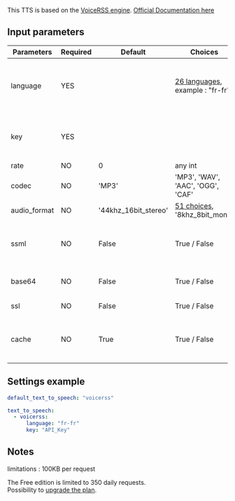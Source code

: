 This TTS is based on the [VoiceRSS engine](http://www.voicerss.org/). [Official Documentation here](http://www.voicerss.org/api/documentation.aspx)

## Input parameters

| Parameters   | Required | Default              | Choices                                                                           | Comment                                         |
| ------------ | -------- | -------------------- | --------------------------------------------------------------------------------- | ----------------------------------------------- |
| language     | YES      |                      | [26 languages](http://www.voicerss.org/api/documentation.aspx), example : "fr-fr" | Languages are identified by the LCID string     |
| key          | YES      |                      |                                                                                   | Register in the official website to get API key |
| rate         | NO       | 0                    | any int                                                                           | Audio Rate                                      |
| codec        | NO       | 'MP3'                | 'MP3', 'WAV', 'AAC', 'OGG', 'CAF'                                                 | Audio Codecs                                    |
| audio_format | NO       | '44khz_16bit_stereo' | [51 choices](http://www.voicerss.org/api/documentation.aspx), '8khz_8bit_mono'    | Audio formats                                   |
| ssml         | NO       | False                | True / False                                                                      | True if you want ssml (only upgraded plans)     |
| base64       | NO       | False                | True / False                                                                      | True if you want base64                         |
| ssl          | NO       | False                | True / False                                                                      | True if you want ssl                            |
| cache        | NO       | True                 | True / False                                                                      | True if you want to use the cache with this TTS |

## Settings example

```yaml
default_text_to_speech: "voicerss"

text_to_speech:
  - voicerss:
      language: "fr-fr"
      key: "API_Key"
```

## Notes

limitations : 100KB per request

The Free edition is limited to 350 daily requests. <br>
Possibility to [upgrade the plan](http://www.voicerss.org/personel/upgrade.aspx).
